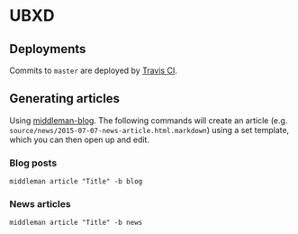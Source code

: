 # UBXD

## Deployments

Commits to `master` are deployed by [Travis CI](https://travis-ci.org/unboxed/ubxd_web_refresh).

## Generating articles

Using [middleman-blog](https://middlemanapp.com/basics/blogging/). The following commands will create an article (e.g. `source/news/2015-07-07-news-article.html.markdown`) using a set template, which you can then open up and edit.

### Blog posts

```
middleman article "Title" -b blog
```

### News articles

```
middleman article "Title" -b news
```
